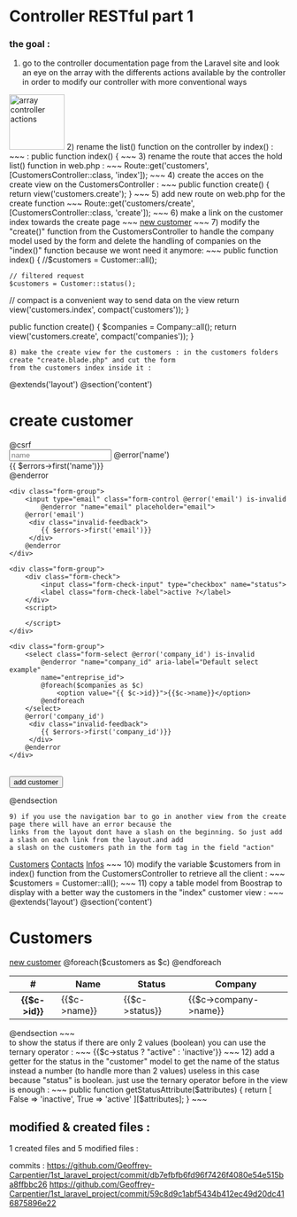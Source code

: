 
# Controller RESTful part 1

### the goal :  

1) go to the controller documentation page from the Laravel site and look an eye on the array with
the differents actions available by the controller in order to modify our controller with more conventional ways
<img src="zzzzzzzzzzzzzzz" alt="array controller actions" height="100">
2) rename the list() function on the controller by  index() :
~~~ :
public function index() {
~~~
3) rename the route that acces the hold list() function in web.php :
~~~
Route::get('customers', [CustomersController::class, 'index']);
~~~
4) create the acces on the create view on the CustomersController :
~~~
public function create() {
      return view('customers.create');
}
~~~
5) add new route on web.php for the create function
~~~
Route::get('customers/create', [CustomersController::class, 'create']);
~~~
6) make a link on the customer index towards the create page
~~~
<!--- use bootstrap class to make a button with the link with a margin of 3--->
<a href="/customers/create" class="btn btn-primary my-3">new customer</a>
~~~
7) modify the "create()" function from the CustomersController to handle the company model used by the form and delete 
the handling of companies on the "index()" function because we wont need it anymore:
~~~
public function index() {
  //$customers = Customer::all();

    // filtered request
    $customers = Customer::status();

 // compact is a convenient way to send data on the view
 return view('customers.index', compact('customers'));
}

public function create() {
    $companies = Company::all();
    return view('customers.create', compact('companies'));
}
~~~
8) make the create view for the customers : in the customers folders create "create.blade.php" and cut the form 
from the customers index inside it :
~~~
@extends('layout')
@section('content')
<h1>create customer</h1>

<form action="customers" method="POST">
	<!-- laravel tool to forbid csrf with a token -->
	@csrf
	<div class="form-group">
		<input type="text" class="form-control @error('name') is-invalid 
			@enderror" name="name" placeholder="name">
		@error('name')
		 <div class="invalid-feedback">
		 	<!-- return the error handled by the controller with the chosen rules  -->
      		{{ $errors->first('name')}}
   		 </div>
   		@enderror
   	</div>

	<div class="form-group">
		<input type="email" class="form-control @error('email') is-invalid 
			@enderror "name="email" placeholder="email">
		@error('email')
		 <div class="invalid-feedback">
      		{{ $errors->first('email')}}
   		 </div>
   		@enderror
	</div>

	<div class="form-group">
		<div class="form-check">
  			<input class="form-check-input" type="checkbox" name="status">
  			<label class="form-check-label">active ?</label>
		</div>
		<script>
			
		</script>
	</div>

	<div class="form-group">
		<select class="form-select @error('company_id') is-invalid 
			@enderror "name="company_id" aria-label="Default select example" 
			name="entreprise_id">
			@foreach($companies as $c)
		  		<option value="{{ $c->id}}">{{$c->name}}</option>
		 	@endforeach
		</select>
		@error('company_id')
		 <div class="invalid-feedback">
      		{{ $errors->first('company_id')}}
   		 </div>
   		@enderror
	</div>
  <br/>
	<button type="submit" class="btn btn-primary">add customer</button>	
</form>
@endsection

~~~
9) if you use the navigation bar to go in another view from the create page there will have an error because the
links from the layout dont have a slash on the beginning. So just add a slash on each link from the layout.and add 
a slash on the customers path in the form tag in the field "action"
~~~
<form action="/customers" method="POST">
<a class="nav-link" href="/customers">Customers</a>
<a class="nav-link" href="/contact">Contacts</a>
<a class="nav-link" href="/infos">Infos</a>
~~~
10) modify the variable $customers from in index() function from the CustomersController to retrieve all the client :
~~~
$customers = Customer::all();
~~~
11) copy a table model from Boostrap to display with a better way the customers in the "index" customer view :
~~~
@extends('layout')
@section('content')
<h1>Customers</h1>
<!--- use bootstrap class to make a button with the link with a margin of 3--->
<a href="/customers/create" class="btn btn-primary my-3">new customer</a>

<table class="table table-striped">
  <thead>
    <tr>
      <th scope="col">#</th>
      <th scope="col">Name</th>
      <th scope="col">Status</th>
      <th scope="col">Company</th>
    </tr>
  </thead>
  <tbody>
  	@foreach($customers as $c)
    <tr>
      <th scope="row">{{$c->id}}</th>
      <td>{{$c->name}}</td>
      <td>{{$c->status}}</td>
      <td>{{$c->company->name}}</td>
    </tr>
    @endforeach
  </tbody>
</table>
@endsection
~~~
<br/> to show the status if there are only 2 values (boolean) you can use the ternary operator :
~~~
{{$c->status ? "active" : 'inactive'}}
~~~
12) add a getter for the status in the "customer" model to get the name of the status instead a number (to handle more than 2 values)
useless in this case because "status" is boolean. just use the ternary operator before in the view is enough :
~~~
public function getStatusAttribute($attributes) {
    return [
      False => 'inactive',
      True => 'active'
    ][$attributes];
}
~~~

modified & created files :
----------------
1 created files and 5 modified files : 


commits : 
https://github.com/Geoffrey-Carpentier/1st_laravel_project/commit/db7efbfb6fd96f7426f4080e54e515ba8ffbbc26
https://github.com/Geoffrey-Carpentier/1st_laravel_project/commit/59c8d9c1abf5434b412ec49d20dc416875896e22




